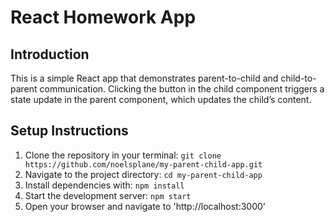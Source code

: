 # React Homework App

## Introduction
This is a simple React app that demonstrates parent-to-child and child-to-parent communication. Clicking the button in the child component triggers a state update in the parent component, which updates the child’s content.

## Setup Instructions
1. Clone the repository in your terminal:
   `git clone https://github.com/noelsplane/my-parent-child-app.git`
2. Navigate to the project directory: 
    `cd my-parent-child-app`
3. Install dependencies with:
`npm install`
4. Start the development server:
    `npm start`
5. Open your browser and navigate to 'http://localhost:3000'

